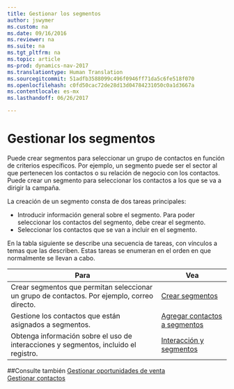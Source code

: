 ```yaml
---
title: Gestionar los segmentos
author: jswymer
ms.custom: na
ms.date: 09/16/2016
ms.reviewer: na
ms.suite: na
ms.tgt_pltfrm: na
ms.topic: article
ms-prod: dynamics-nav-2017
ms.translationtype: Human Translation
ms.sourcegitcommit: 51adfb3588099c496f0946ff71da5c6fe518f070
ms.openlocfilehash: c0fd50cac72de28d13d04784231050c0a1d3667a
ms.contentlocale: es-mx
ms.lasthandoff: 06/26/2017

---
```

# <a name="manage-segments"></a>Gestionar los segmentos
Puede crear segmentos para seleccionar un grupo de contactos en función de criterios específicos. Por ejemplo, un segmento puede ser el sector al que pertenecen los contactos o su relación de negocio con los contactos. Puede crear un segmento para seleccionar los contactos a los que se va a dirigir la campaña.

La creación de un segmento consta de dos tareas principales:

* Introducir información general sobre el segmento. Para poder seleccionar los contactos del segmento, debe crear el segmento.
* Seleccionar los contactos que se van a incluir en el segmento.

En la tabla siguiente se describe una secuencia de tareas, con vínculos a temas que las describen. Estas tareas se enumeran en el orden en que normalmente se llevan a cabo.

|Para |Vea |
|---|----|
|Crear segmentos que permitan seleccionar un grupo de contactos. Por ejemplo, correo directo.|[Crear segmentos](marketing-how-create-segment.md)|
|Gestione los contactos que están asignados a segmentos.|[Agregar contactos a segmentos](marketing-add-contact-segment.md)|
|Obtenga información sobre el uso de interacciones y segmentos, incluido el registro.|[Interacción y segmentos](marketing-interaction-segments.md)|

##<a name="see-also"></a>Consulte también
[Gestionar oportunidades de venta](marketing-manage-sales-opportunities.md)  
[Gestionar contactos](marketing-contacts.md)

